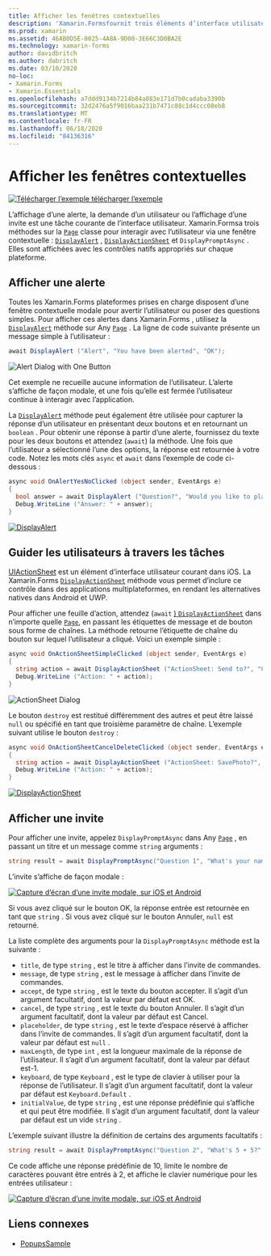 ```yaml
---
title: Afficher les fenêtres contextuelles
description: 'Xamarin.Formsfournit trois éléments d’interface utilisateur de type popup : une alerte, une feuille d’action et une invite. Cet article montre comment utiliser les API d’alerte, de feuille d’action et d’invite pour afficher des boîtes de dialogue qui demandent aux utilisateurs des questions simples, guident les utilisateurs par le biais de tâches et affichent des invites.'
ms.prod: xamarin
ms.assetid: 46AB0D5E-0025-4A8A-9D00-3E66C3D0BA2E
ms.technology: xamarin-forms
author: davidbritch
ms.author: dabritch
ms.date: 03/10/2020
no-loc:
- Xamarin.Forms
- Xamarin.Essentials
ms.openlocfilehash: a7ddd9134b7214b84a883e171d7b0cadaba3390b
ms.sourcegitcommit: 32d2476a5f9016baa231b7471c88c1d4ccc08eb8
ms.translationtype: MT
ms.contentlocale: fr-FR
ms.lasthandoff: 06/18/2020
ms.locfileid: "84136316"
---
```

# <a name="display-pop-ups"></a>Afficher les fenêtres contextuelles

[![Télécharger ](~/media/shared/download.png) l’exemple télécharger l’exemple](https://docs.microsoft.com/samples/xamarin/xamarin-forms-samples/navigation-pop-ups)

L’affichage d’une alerte, la demande d’un utilisateur ou l’affichage d’une invite est une tâche courante de l’interface utilisateur. Xamarin.Formsa trois méthodes sur la [`Page`](xref:Xamarin.Forms.Page) classe pour interagir avec l’utilisateur via une fenêtre contextuelle : [`DisplayAlert`](xref:Xamarin.Forms.Page.DisplayAlert*) , [`DisplayActionSheet`](xref:Xamarin.Forms.Page.DisplayActionSheet*) et `DisplayPromptAsync` . Elles sont affichées avec les contrôles natifs appropriés sur chaque plateforme.

## <a name="display-an-alert"></a>Afficher une alerte

Toutes les Xamarin.Forms plateformes prises en charge disposent d’une fenêtre contextuelle modale pour avertir l’utilisateur ou poser des questions simples. Pour afficher ces alertes dans Xamarin.Forms , utilisez la [`DisplayAlert`](xref:Xamarin.Forms.Page.DisplayAlert*) méthode sur Any [`Page`](xref:Xamarin.Forms.Page) . La ligne de code suivante présente un message simple à l’utilisateur :

```csharp
await DisplayAlert ("Alert", "You have been alerted", "OK");
```

![](pop-ups-images/alert.png "Alert Dialog with One Button")

Cet exemple ne recueille aucune information de l’utilisateur. L’alerte s’affiche de façon modale, et une fois qu’elle est fermée l’utilisateur continue à interagir avec l’application.

La [`DisplayAlert`](xref:Xamarin.Forms.Page.DisplayAlert*) méthode peut également être utilisée pour capturer la réponse d’un utilisateur en présentant deux boutons et en retournant un `boolean` . Pour obtenir une réponse à partir d’une alerte, fournissez du texte pour les deux boutons et attendez (`await`) la méthode. Une fois que l’utilisateur a sélectionné l’une des options, la réponse est retournée à votre code. Notez les mots clés `async` et `await` dans l’exemple de code ci-dessous :

```csharp
async void OnAlertYesNoClicked (object sender, EventArgs e)
{
  bool answer = await DisplayAlert ("Question?", "Would you like to play a game", "Yes", "No");
  Debug.WriteLine ("Answer: " + answer);
}
```

[![DisplayAlert](pop-ups-images/alert2-sml.png "Boîte de dialogue d’alerte avec deux boutons")](pop-ups-images/alert2.png#lightbox "Boîte de dialogue d’alerte avec deux boutons")

## <a name="guide-users-through-tasks"></a>Guider les utilisateurs à travers les tâches

[UIActionSheet](https://developer.apple.com/library/ios/documentation/uikit/reference/uiactionsheet_class/Reference/Reference.html) est un élément d’interface utilisateur courant dans iOS. La Xamarin.Forms [`DisplayActionSheet`](xref:Xamarin.Forms.Page.DisplayActionSheet*) méthode vous permet d’inclure ce contrôle dans des applications multiplateformes, en rendant les alternatives natives dans Android et UWP.

Pour afficher une feuille d’action, attendez (`await` [) `DisplayActionSheet`](xref:Xamarin.Forms.Page.DisplayActionSheet*) dans n’importe quelle [`Page`](xref:Xamarin.Forms.Page), en passant les étiquettes de message et de bouton sous forme de chaînes. La méthode retourne l’étiquette de chaîne du bouton sur lequel l’utilisateur a cliqué. Voici un exemple simple :

```csharp
async void OnActionSheetSimpleClicked (object sender, EventArgs e)
{
  string action = await DisplayActionSheet ("ActionSheet: Send to?", "Cancel", null, "Email", "Twitter", "Facebook");
  Debug.WriteLine ("Action: " + action);
}
```

![](pop-ups-images/action.png "ActionSheet Dialog")

Le bouton `destroy` est restitué différemment des autres et peut être laissé `null` ou spécifié en tant que troisième paramètre de chaîne. L’exemple suivant utilise le bouton `destroy` :

```csharp
async void OnActionSheetCancelDeleteClicked (object sender, EventArgs e)
{
  string action = await DisplayActionSheet ("ActionSheet: SavePhoto?", "Cancel", "Delete", "Photo Roll", "Email");
  Debug.WriteLine ("Action: " + action);
}
```

[![DisplayActionSheet](pop-ups-images/action2-sml.png "Boîte de dialogue de la feuille d’action avec le bouton détruire")](pop-ups-images/action2.png#lightbox "Boîte de dialogue de la feuille d’action avec le bouton détruire")

## <a name="display-a-prompt"></a>Afficher une invite

Pour afficher une invite, appelez `DisplayPromptAsync` dans Any [`Page`](xref:Xamarin.Forms.Page) , en passant un titre et un message comme `string` arguments :

```csharp
string result = await DisplayPromptAsync("Question 1", "What's your name?");
```

L’invite s’affiche de façon modale :

[![Capture d’écran d’une invite modale, sur iOS et Android](pop-ups-images/simple-prompt.png "Invite modale")](pop-ups-images/simple-prompt-large.png#lightbox "Invite modale")

Si vous avez cliqué sur le bouton OK, la réponse entrée est retournée en tant que `string` . Si vous avez cliqué sur le bouton Annuler, `null` est retourné.

La liste complète des arguments pour la `DisplayPromptAsync` méthode est la suivante :

- `title`, de type `string` , est le titre à afficher dans l’invite de commandes.
- `message`, de type `string` , est le message à afficher dans l’invite de commandes.
- `accept`, de type `string` , est le texte du bouton accepter. Il s’agit d’un argument facultatif, dont la valeur par défaut est OK.
- `cancel`, de type `string` , est le texte du bouton Annuler. Il s’agit d’un argument facultatif, dont la valeur par défaut est Cancel.
- `placeholder`, de type `string` , est le texte d’espace réservé à afficher dans l’invite de commandes. Il s’agit d’un argument facultatif, dont la valeur par défaut est `null` .
- `maxLength`, de type `int` , est la longueur maximale de la réponse de l’utilisateur. Il s’agit d’un argument facultatif, dont la valeur par défaut est-1.
- `keyboard`, de type `Keyboard` , est le type de clavier à utiliser pour la réponse de l’utilisateur. Il s’agit d’un argument facultatif, dont la valeur par défaut est `Keyboard.Default` .
- `initialValue`, de type `string` , est une réponse prédéfinie qui s’affiche et qui peut être modifiée. Il s’agit d’un argument facultatif, dont la valeur par défaut est un vide `string` .

L’exemple suivant illustre la définition de certains des arguments facultatifs :

```csharp
string result = await DisplayPromptAsync("Question 2", "What's 5 + 5?", initialValue: "10", maxLength: 2, keyboard: Keyboard.Numeric);
```

Ce code affiche une réponse prédéfinie de 10, limite le nombre de caractères pouvant être entrés à 2, et affiche le clavier numérique pour les entrées utilisateur :

[![Capture d’écran d’une invite modale, sur iOS et Android](pop-ups-images/keyboard-prompt.png "Invite modale")](pop-ups-images/keyboard-prompt-large.png#lightbox "Invite modale")

## <a name="related-links"></a>Liens connexes

- [PopupsSample](https://docs.microsoft.com/samples/xamarin/xamarin-forms-samples/navigation-pop-ups)
